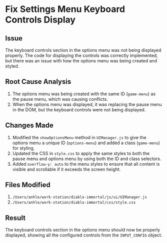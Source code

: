 # Fix Settings Menu Keyboard Controls Display

## Issue
The keyboard controls section in the options menu was not being displayed properly. The code for displaying the controls was correctly implemented, but there was an issue with how the options menu was being created and styled.

## Root Cause Analysis
1. The options menu was being created with the same ID (`game-menu`) as the pause menu, which was causing conflicts.
2. When the options menu was displayed, it was replacing the pause menu in the DOM, but the keyboard controls were not being displayed.

## Changes Made
1. Modified the `showOptionsMenu` method in `UIManager.js` to give the options menu a unique ID (`options-menu`) and added a class (`game-menu`) for styling.
2. Updated the CSS in `style.css` to apply the same styles to both the pause menu and options menu by using both the ID and class selectors.
3. Added `overflow-y: auto` to the menu styles to ensure that all content is visible and scrollable if it exceeds the screen height.

## Files Modified
1. `/Users/anhle/work-station/diablo-immortal/js/ui/UIManager.js`
2. `/Users/anhle/work-station/diablo-immortal/css/style.css`

## Result
The keyboard controls section in the options menu should now be properly displayed, showing all the configured controls from the `INPUT_CONFIG` object.